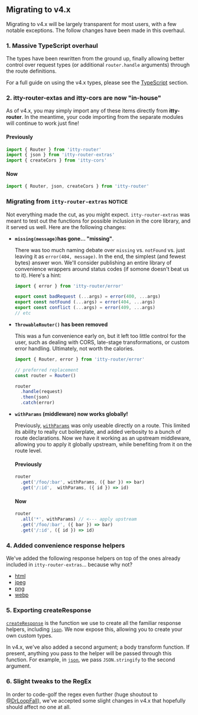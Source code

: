<script>
  import SEO from '~/components/SEO.svelte'
</script>

<!-- MARKUP -->
<SEO
  title="itty-router"
  subtitle="Migrating to v4.x"
  description="A guide to migrating between versions within itty-router.  In particular, we focus on the latest v3.x to v4.x migration."
  />

## Migrating to v4.x
Migrating to v4.x will be largely transparent for most users, with a few notable exceptions.  The follow changes have been made in this overhaul.

### 1. Massive TypeScript overhaul
The types have been rewritten from the ground up, finally allowing better control over request types (or additional `router.handle` arguments)  through the route definitions.

For a full guide on using the v4.x types, please see the [TypeScript](/itty-router/typescript) section.

### 2. itty-router-extas and itty-cors are now "in-house"
As of v4.x, you may simply import any of these items directly from **itty-router**.  In the meantime, your code importing from the separate modules will continue to work just fine!

#### Previously
```js
import { Router } from 'itty-router'
import { json } from 'itty-router-extras'
import { createCors } from 'itty-cors'
```

#### Now
```js
import { Router, json, createCors } from 'itty-router'
```

### Migrating from `itty-router-extras` <small class="new">NOTICE</small>

Not everything made the cut, as you might expect. `itty-router-extras` was meant to test out the functions for possible inclusion in the core library, and it served us well. Here are the following changes:

- **`missing(message)`has gone... "missing"**.  

  There was too much naming debate over `missing` vs. `notFound` vs. just leaving it as `error(404, message)`.  In the end, the simplest (and fewest bytes) answer won.  We'll consider publishing an entire library of convenience wrappers around status codes (if somone doesn't beat us to it).  Here's a hint:

  ```ts
  import { error } from 'itty-router/error'

  export const badRequest (...args) = error(400, ...args)
  export const notFound (...args) = error(404, ...args)
  export const conflict (...args) = error(409, ...args)
  // etc
  ```

- **`ThrowableRouter()` has been removed**  

  This was a fun convenience early on, but it left too little control for the user, such as dealing with CORS, late-stage transformations, or custom error handling. Ultimately, not worth the calories.

  ```ts
  import { Router, error } from 'itty-router/error'

  // preferred replacement
  const router = Router()

  router
    .handle(request)
    .then(json)
    .catch(error)
  ```

- **`withParams` (middleware) now works globally!** 

  Previously, [`withParams`](/itty-router/api#withParams) was only useable directly on a route.  This limited its ability to really cut boilerplate, and added verbosity to a bunch of route declarations.  Now we have it working as an upstream middleware, allowing you to apply it globally upstream, while benefiting from it on the route level.

  #### Previously
  ```js
  router
    .get('/foo/:bar', withParams, ({ bar }) => bar)
    .get('/:id',  withParams, ({ id }) => id)
  ```

  #### Now
  ```js
  router
    .all('*', withParams) // <--- apply upstream
    .get('/foo/:bar', ({ bar }) => bar)
    .get('/:id', ({ id }) => id)
  ```

### 4. Added convenience response helpers
We've added the following response helpers on top of the ones already included in `itty-router-extras`... because why not?
- [html](/api/#html)
- [jpeg](/api/#jpeg)
- [png](/api/#png)
- [webp](/api/#webp)

### 5. Exporting createResponse
[`createResponse`](/itty-router/api#createResponse) is the function we use to create all the familiar response helpers, including [`json`](/itty-router/api#json).  We now expose this, allowing you to create your own custom types.  

In v4.x, we've also added a second argument; a body transform function.  If present, anything you pass to the helper will be passed through this function.  For example, in [`json`](/itty-router/api#json), we pass `JSON.stringify` to the second argument.

### 6. Slight tweaks to the RegEx
In order to code-golf the regex even further (huge shoutout to [@DrLoopFall](https://twitter.com/DrLoopFall)), we've accepted some slight changes in v4.x that hopefully should affect no one at all.

